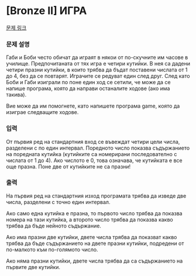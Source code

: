 # [Bronze II] ИГРА

[문제 링크](https://www.acmicpc.net/problem/24377) 

### 문제 설명

<p>Габи и Боби често обичат да играят в някои от по-скучните им часове в училище. Предпочитаната от тях игра е четири кутийки. В нея са дадени четири празни кутийки, в които трябва да бъдат поставени числата от 1 до 4, без да се повтарят. Играчите се редуват един след друг. След като Боби и Габи изиграли по поне един ход се сетили, че може да се напише програма, която да направи останалите ходове (ако има такива).</p>

<p>Вие може да им помогнете, като напишете програма game, която да изиграе следващите ходове.</p>

### 입력 

 <p>От първия ред на стандартния вход се въвеждат четири цели числа, разделени с по един интервал. Поредното число показва съдържанието на поредната кутийка (кутийките са номерирани последователно с числата от 1 до 4). Ако числото е 0, това означава, че кутийката е все още празна. Поне две от кутийките не са празни!</p>

### 출력 

 <p>На първия ред на стандартния изход програмата трябва да изведе две числа, разделени с точно един интервал.</p>

<p>Ако само една кутийка е празна, то първото число трябва да показва номера на тази кутийка, а второто число трябва да показва какво трябва да бъде нейното съдържание.</p>

<p>Ако има празни две кутийки, двете числа трябва да показват какво трябва да бъде съдържанието на двете празни кутийки, подредени от по-малкото към по-голямото число.</p>

<p>Ако няма празни кутийки, двете числа трябва да са съдържанието на първите две кутийки.</p>

